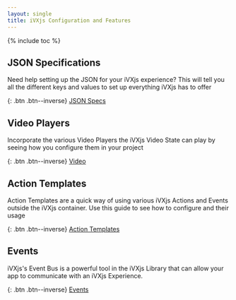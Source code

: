 ```yaml
---
layout: single
title: iVXjs Configuration and Features
---
```


{% include toc %}

## JSON Specifications

Need help setting up the JSON for your iVXjs experience? This will 
tell you all the different keys and values to set up everything
iVXjs has to offer

{: .btn .btn--inverse}
[JSON Specs](/developer/configuration.json-specs)

## Video Players

Incorporate the various Video Players the iVXjs Video State 
can play by seeing how you configure them in your project

{: .btn .btn--inverse}
[Video](/developer/configuration.video)

## Action Templates

Action Templates are a quick way of using various iVXjs
Actions and Events outside the iVXjs container. Use this 
guide to see how to configure and their usage

{: .btn .btn--inverse}
[Action Templates](/developer/usage.action-templates)

## Events

iVXjs's Event Bus is a powerful tool in the iVXjs Library that
can allow your app to communicate with an iVXjs Experience.

{: .btn .btn--inverse}
[Events](/developer/usage.events)